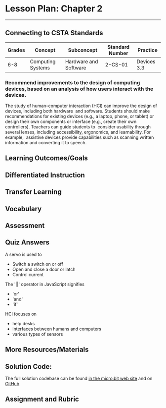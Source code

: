 # Lesson Plan: Chapter 2
---
## Connecting to CSTA Standards

Grades | Concept | Subconcept | Standard Number | Practice
---|---|---|---|---
6-8 | Computing Systems | Hardware and Software | 2-CS-01 | Devices 3.3 |

### Recommend improvements to the design of computing devices, based on an analysis of how users interact with the devices.

The study of human–computer interaction (HCI) can improve the design of devices, including both hardware  and software. Students should make recommendations for existing devices (e.g., a laptop, phone, or tablet) or  design their own components or interface (e.g., create their own controllers). Teachers can guide students to  consider usability through several lenses, including accessibility, ergonomics, and learnability. For example,  assistive devices provide capabilities such as scanning written information and converting it to speech.

## Learning Outcomes/Goals
## Differentiated Instruction
## Transfer Learning
## Vocabulary
## Assessment
## Quiz Answers

A servo is used to 
 - Switch a switch on or off
 - <span class="highlight">Open and close a door or latch</span>
 - Control current

The '||' operator in JavaScript signifies
 - <span class="highlight">'or'</span>
 - 'and'
 - 'if'

 HCI focuses on
 - help desks
 - <span class="highlight">interfaces between humans and computers</span>
 - various types of sensors

## More Resources/Materials

## Solution Code: 

The full solution codebase can be found [in the micro:bit web site](https://makecode.microbit.org/_cxdAc3JHyUwp) and on [GitHub](https://github.com/CS4Kids/CS4Kids-Firefly-Refuge)

## Assignment and Rubric